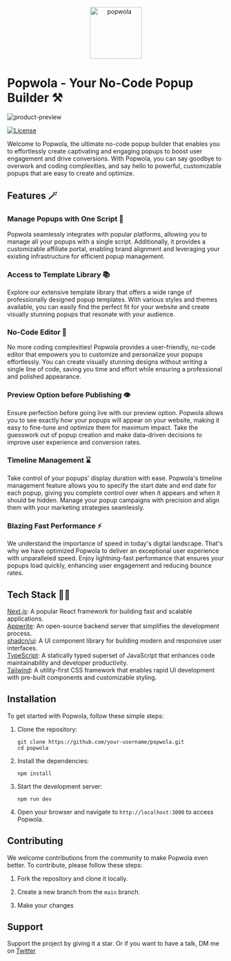 <p align="center">
  <a href="https://popwola.vercel.app/" target="blank"><img src="https://github.com/NiazMorshed2007/popwola/assets/77217706/d28397ab-076e-4948-9ca0-a7035f3f750e" width="120" alt="popwola" /></a>
</p>

# Popwola - Your No-Code Popup Builder ⚒️

![product-preview](https://github.com/NiazMorshed2007/popwola/assets/77217706/50e87a2f-b418-4f07-9991-32e756d71ff3)


[![License](https://img.shields.io/badge/license-MIT-blue.svg)](https://github.com/your-username/popwola/blob/main/LICENSE)

Welcome to Popwola, the ultimate no-code popup builder that enables you to effortlessly create captivating and engaging popups to boost user engagement and drive conversions. With Popwola, you can say goodbye to overwork and coding complexities, and say hello to powerful, customizable popups that are easy to create and optimize.

## Features 🪄

### Manage Popups with One Script 📜

Popwola seamlessly integrates with popular platforms, allowing you to manage all your popups with a single script. Additionally, it provides a customizable affiliate portal, enabling brand alignment and leveraging your existing infrastructure for efficient popup management.

### Access to Template Library 📚

Explore our extensive template library that offers a wide range of professionally designed popup templates. With various styles and themes available, you can easily find the perfect fit for your website and create visually stunning popups that resonate with your audience.

### No-Code Editor 🔨

No more coding complexities! Popwola provides a user-friendly, no-code editor that empowers you to customize and personalize your popups effortlessly. You can create visually stunning designs without writing a single line of code, saving you time and effort while ensuring a professional and polished appearance.

### Preview Option before Publishing 👁️

Ensure perfection before going live with our preview option. Popwola allows you to see exactly how your popups will appear on your website, making it easy to fine-tune and optimize them for maximum impact. Take the guesswork out of popup creation and make data-driven decisions to improve user experience and conversion rates.

### Timeline Management ⌛

Take control of your popups' display duration with ease. Popwola's timeline management feature allows you to specify the start date and end date for each popup, giving you complete control over when it appears and when it should be hidden. Manage your popup campaigns with precision and align them with your marketing strategies seamlessly.

### Blazing Fast Performance ⚡

We understand the importance of speed in today's digital landscape. That's why we have optimized Popwola to deliver an exceptional user experience with unparalleled speed. Enjoy lightning-fast performance that ensures your popups load quickly, enhancing user engagement and reducing bounce rates.

## Tech Stack 🧑‍💻

<a href="https://nextjs.org" target="blank">Next.js</a>: A popular React framework for building fast and scalable applications. <br />
<a href="https://appwrite.io" target="blank">Appwrite</a>: An open-source backend server that simplifies the development process. <br />
<a href="https://ui.shadcn.com" target="blank">shadcn/ui</a>: A UI component library for building modern and responsive user interfaces. <br />
<a href="https://www.typescriptlang.org/" target="blank">TypeScript</a>: A statically typed superset of JavaScript that enhances code maintainability and developer productivity. <br />
<a href="https://tailwindcss.com/" target="blank">Tailwind<a>: A utility-first CSS framework that enables rapid UI development with pre-built components and customizable styling.

## Installation

To get started with Popwola, follow these simple steps:

1. Clone the repository:

   ```shell
   git clone https://github.com/your-username/popwola.git
   cd popwola
   ```

2. Install the dependencies:

   ```shell
   npm install
   ```

3. Start the development server:

   ```shell
   npm run dev
   ```

4. Open your browser and navigate to `http://localhost:3000` to access Popwola.

## Contributing

We welcome contributions from the community to make Popwola even better. To contribute, please follow these steps:

1. Fork the repository and clone it locally.

2. Create a new branch from the `main` branch.

3. Make your changes

## Support
Support the project by giving it a star.
  Or if you want to have a talk, DM me on <a href="https://twitter.com/niazmorshed" target="blank">Twitter</a>
